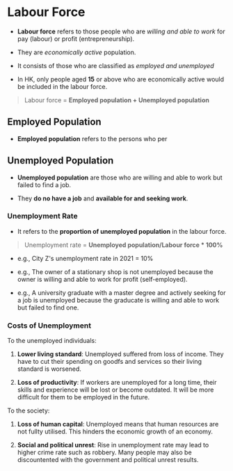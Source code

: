 # Labour Force

- **Labour force** refers to those people who are *willing and able to work* for pay (labour) or profit (entrepreneurship).

- They are *economically active* population.
- It consists of those who are classified as *employed and unemployed*
- In HK, only people aged **15** or above who are economically active would be included in the labour force.

> Labour force = **Employed population + Unemployed population** 

## Employed Population

- **Employed population** refers to the persons who per

## Unemployed Population

- **Unemployed population** are those who are willing and able to work but failed to find a job.

- They **do no have a job** and **available for and seeking work**.

### Unemployment Rate

- It refers to the **proportion of unemployed population** in the labour force.

> Unemployment rate = **Unemployed population/Labour force * 100%**

- e.g., City Z's unemployment rate in 2021 = 10%

- e.g., The owner of a stationary shop is not unemployed because the owner is willing and able to work for profit (self-employed).
- e.g., A university graduate with a master degree and actively seeking for a job is unemployed because the graducate is willing and able to work but failed to find one.

### Costs of Unemployment

To the unemployed individuals:

1. **Lower living standard**: Unemployed suffered from loss of income. They have to cut their spending on goodfs and services so their living standard is worsened.

2. **Loss of productivity**: If workers are unemployed for a long time, their skills and experience will be lost or become outdated. It will be more difficult for them to be employed in the future.

To the society:

1. **Loss of human capital**: Unemployed means that human resources are not fullty utilised. This hinders the economic growth of an economy.

2. **Social and political unrest**: Rise in unemployment rate may lead to higher crime rate such as robbery. Many people may also be discountented with the government and political unrest results.
